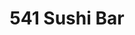 ---
layout: place
title: "541 Sushi Bar"
permalink: /oregon/eugene/541-sushi-bar.html
stateAbbr: OR
stateName: Oregon
cityName: Eugene
place_id: ChIJzZOR-hQewVQRs2ZMzcKq6R0
photos:
  - name: >-
      places/ChIJzZOR-hQewVQRs2ZMzcKq6R0/photos/AeeoHcIvlTC-6XDOp43enJ54LeI_g-9XjMR6E8bfscamN8Y3l_nHaBEFaaLtN7pm4hlcLp25voW8_Y84Zqe7hKhccIASX_bPgT-BxJOc-NndWVIxEX78y9WTXAlgxCbDRPZTtI98cKFutqAc3_Ym1qknraTZM8pJtiISZXzaqn59ZREUQ0ugyfN_Id-CY06W7Ieb_SET-BMtCtJQE6IufquDjs-SI3u4QWeHdW3B66b01oUHkpXZeBidsE6cxozOMvc9A7cGVo_LEEZiEaoXheRwTwdrFznPESxGvwlTdc7PE0z_2fllIloBJd61xil00MA-83_0wRR_JMxre-wU_96nB5dfbSQybty5x1a29ghm_zjhJWC2_euXP4wXq19cu9-6AO4a8DvsihOiHR2KgFu9kyYeo6v9mXDc6NG7pQyVBA6phdw
    widthPx: 3024
    heightPx: 4032
    authorAttributions:
      - displayName: Anthony Fiore
        uri: https://maps.google.com/maps/contrib/113969746993092643841
        photoUri: >-
          https://lh3.googleusercontent.com/a-/ALV-UjV7U6VibZY57t1JmNg2pBG_Zq_vQ1tCxacAGO7aKvyCCm3KkpSm=s100-p-k-no-mo
    flagContentUri: >-
      https://www.google.com/local/imagery/report/?cb_client=maps_api_places.places_api&image_key=!1e10!2sCIHM0ogKEICAgIDh-OqbmAE&hl=en-US
    googleMapsUri: >-
      https://www.google.com/maps/place//data=!3m4!1e2!3m2!1sCIHM0ogKEICAgIDh-OqbmAE!2e10!4m2!3m1!1s0x54c11e14fa9193cd:0x1de9aac2cd4c66b3
  - name: >-
      places/ChIJzZOR-hQewVQRs2ZMzcKq6R0/photos/AeeoHcJIYIVtqYnNHsnEjrS6xZSJa0UAvquuymW9Vk_iFrB9rE-zivY2l3HZqQ43mb-8tb42TfwPxCAp68QC1Ak-6ilsSsiw2-pJ5_J9W4i1dk6akYP1sj3QQTQDBv7GWs9UWm6quP2TIVpwLdVGQUocVPtIadEbY6tTKSJDKEkpxJkg6sMhm0v5TH8Z2rwlhip6B2jPyv5AJo4d4em_xtZz2uxrs7gNnuIjCLlAcwlumVdQCdY0C5iGzhv4J3OjZCpqksVP6ZpYFTiPgh3rl2tQOOqGKD4U18kfhbgB_rcmEp2fteqgFhvLD3x1ZZqxC_by4VmMQMB4QQjctdlBc87ge_OezfIeLG-tfk6FB4yZ9PEQveA7nmHo2Snx8WWn3F2XLFGqGPFkgCrynmKGWGMKrz_sit_0h4-c4k8_QOtu7KlesEc
    widthPx: 4032
    heightPx: 3024
    authorAttributions:
      - displayName: Come Visit Oregon
        uri: https://maps.google.com/maps/contrib/102388707914335389220
        photoUri: >-
          https://lh3.googleusercontent.com/a-/ALV-UjU5D9QA1dVqiZOiWoLLiAmKC5CymIajgFLIImz-_ZwjRRdtNLk=s100-p-k-no-mo
    flagContentUri: >-
      https://www.google.com/local/imagery/report/?cb_client=maps_api_places.places_api&image_key=!1e10!2sCIHM0ogKEICAgIDJmtXcvwE&hl=en-US
    googleMapsUri: >-
      https://www.google.com/maps/place//data=!3m4!1e2!3m2!1sCIHM0ogKEICAgIDJmtXcvwE!2e10!4m2!3m1!1s0x54c11e14fa9193cd:0x1de9aac2cd4c66b3
  - name: >-
      places/ChIJzZOR-hQewVQRs2ZMzcKq6R0/photos/AeeoHcIrkY8cIwJPZ7KVvfOkm3M9QiXvBHVVHDhwh-QFoAVEUpZ1bE0lCLvnPEs0d7UxxMhYILOgFJutvK9VVaICPLpTUdmZggRhpFa5RlUHwkP4ejvtM1kLEQoltsc_XxhBh5iAKcSQpy3WTNfTC3hghxwfD-fGshqcCvtO30ARzl-vGKXEapiWEtdikX7MAsVuuZmtd00qdr6y1YXLCDQuR89Dgifk8GddO_leQUUXSnW5uaF1pwrlac0utMO88KPh7NH4-NMgTP_9IElNEnzeVNUB3_PzXJZAkSYjtcrzBoxYkcnHWmzYZQYJnYBnpbukjKLToy5iDwwrYtLLo7zGiGsMEBp5BRJKOyqI5p07nEgGOYAaxOR53jahZsqr0it8u8l7kdY8UxFUypQ1Z_fDXFw24YS9b8sz2UaObyVtSm2smg
    widthPx: 2252
    heightPx: 4000
    authorAttributions:
      - displayName: A. Hiram
        uri: https://maps.google.com/maps/contrib/102208224705818451195
        photoUri: >-
          https://lh3.googleusercontent.com/a/ACg8ocJI0KmWtf-EqOTetBmp3aVEXZy5g8zqMYhwDsPhpO7IW2JLuk4=s100-p-k-no-mo
    flagContentUri: >-
      https://www.google.com/local/imagery/report/?cb_client=maps_api_places.places_api&image_key=!1e10!2sCIHM0ogKEICAgIDr9YnsEg&hl=en-US
    googleMapsUri: >-
      https://www.google.com/maps/place//data=!3m4!1e2!3m2!1sCIHM0ogKEICAgIDr9YnsEg!2e10!4m2!3m1!1s0x54c11e14fa9193cd:0x1de9aac2cd4c66b3
  - name: >-
      places/ChIJzZOR-hQewVQRs2ZMzcKq6R0/photos/AeeoHcKjAhEMJWjtPMC-oRd6QLU39wCiQE2a5Vly9ChgT7Zbhk_aDbBjUksNQkd1Egp91AJZOEK721qgYnwO0F5MYLPjV4ufCV7tZJp84i9UjUnb2Vbu1fsB5XuV1imShMtHR9g0bPIRSR6NOCnUkQ29-rLTF5dWdtG6rrYit2OzkU5_XVbmqMrB7KiHlujlYOLrwcwLrGDagkd3jr9cN3GIkfjUxcjhyZKCQaf9oRhdPOANMqg41zk9NlG65X5EKvA4P5Cc5GRbBitElKrINIqolbIB0i-Aup_EFJ0jO8DEjkiwIrqWia-IkAE-L5Asft92PeHkbWfHfk0NLOCKWYqW-NnElefAVls6cSNFfWoVDZs0_OQEMSwnkRs-Jh4YmIcSLsUg2FpXAM86bUUTwxCCWz_w6pc6-GC-9paWxMGiVaTFIQ
    widthPx: 3024
    heightPx: 4032
    authorAttributions:
      - displayName: Amy SRIPAN
        uri: https://maps.google.com/maps/contrib/113428527518115430922
        photoUri: >-
          https://lh3.googleusercontent.com/a-/ALV-UjVTaS3XD_ykdOox7CTw-i1q81qetT_Cd4evK4Kkh9yIOxTqiyHh=s100-p-k-no-mo
    flagContentUri: >-
      https://www.google.com/local/imagery/report/?cb_client=maps_api_places.places_api&image_key=!1e10!2sCIHM0ogKEICAgIDuxJX6Zw&hl=en-US
    googleMapsUri: >-
      https://www.google.com/maps/place//data=!3m4!1e2!3m2!1sCIHM0ogKEICAgIDuxJX6Zw!2e10!4m2!3m1!1s0x54c11e14fa9193cd:0x1de9aac2cd4c66b3
  - name: >-
      places/ChIJzZOR-hQewVQRs2ZMzcKq6R0/photos/AeeoHcLxuG8GuAxgkTucpZwhDr9H7oyxW7RbprgCfwoB0vatwUNaqFc3seS10QRVZB6WrnznountPzWWsyu4_-ZOLDuKolS5eNQK-8eKlYv9wJCKJ4Y5VqTxCuUpaFwwrafPCwlRa1912UgJbE5aX3AgGDJQXOZqoOdsl0t361Zk30FkwnrW1WVGJ7OjI196zAL4rM5_KGfXpy1pmlfYwuL2isOD7ia0QRts8CdGze7WQ5QZNlBN6gl99vWw82jF8jCyiMNXk8Rz9gWVeAMJOfmgnKBf2C-TYeitrjs0jIk3qx13oZX2R9N6Fzk00c3vavKy11qLcmZQ64FqRe5q50U3EsAThySnxMwf531wBitHl5TjvUXMeTDw9uEr7tekJ43m_EI_nPEWN-f2_JQtMPrDEO6XeQzJwRnxNjgA7jTJ4hywmQ
    widthPx: 4032
    heightPx: 3024
    authorAttributions:
      - displayName: nikkistruth
        uri: https://maps.google.com/maps/contrib/102621133965045613932
        photoUri: >-
          https://lh3.googleusercontent.com/a-/ALV-UjWVg0kNqHjHcZ3t2kagN3Cvp8Hh7TQ_tt1o70WNSfXP4657iWOu=s100-p-k-no-mo
    flagContentUri: >-
      https://www.google.com/local/imagery/report/?cb_client=maps_api_places.places_api&image_key=!1e10!2sCIHM0ogKEICAgICB0KnmTA&hl=en-US
    googleMapsUri: >-
      https://www.google.com/maps/place//data=!3m4!1e2!3m2!1sCIHM0ogKEICAgICB0KnmTA!2e10!4m2!3m1!1s0x54c11e14fa9193cd:0x1de9aac2cd4c66b3
  - name: >-
      places/ChIJzZOR-hQewVQRs2ZMzcKq6R0/photos/AeeoHcI3Xb3W3Vv5zOdZS3MjjqIiCoIo8b_wMXKZ1oyodWFDcuS_8jPHq_4G4Pg_LH4lasNXZzn3X0vHbG-axVfY3f8FYUQFUkC7XqUQl1nMTsvVb61fVKv2dJqvCAnkj2Q218dIWtH71eUQTPGsyiXNc5P9_-2ZVfiCMKYViwUdU347ufDVRm5PMQcYxSif8ulx5DnS5SYPnhOLoYA-7hmNSHunoBL569O6Xwd9K0iRunTZHwLW2UY_CySSdXAO9hivMsFhsgmnJaSsC8Mm3tJ09Cpo8oImmviy6P6qXNtg_EuzR2xUOORPJk-8fonvOV7wYS-WqizoH_uj-FWwOLZoaCLwHPy-mTr-2ZIU6t4OeeHupq-fHWIclxYyEaWw2jBxYJ7rn8rdIJPfVUmF1DinIGBVyRrsFv_TrTsUL09cZ1K92A
    widthPx: 3000
    heightPx: 4000
    authorAttributions:
      - displayName: FAJIR
        uri: https://maps.google.com/maps/contrib/115425476981440025753
        photoUri: >-
          https://lh3.googleusercontent.com/a-/ALV-UjWoaflS3LHVQgtLFNJ3a-EbMNcH76ZHlR0A16v6rz8jE5932iO8XA=s100-p-k-no-mo
    flagContentUri: >-
      https://www.google.com/local/imagery/report/?cb_client=maps_api_places.places_api&image_key=!1e10!2sCIHM0ogKEICAgIDTw-ibKA&hl=en-US
    googleMapsUri: >-
      https://www.google.com/maps/place//data=!3m4!1e2!3m2!1sCIHM0ogKEICAgIDTw-ibKA!2e10!4m2!3m1!1s0x54c11e14fa9193cd:0x1de9aac2cd4c66b3
  - name: >-
      places/ChIJzZOR-hQewVQRs2ZMzcKq6R0/photos/AeeoHcIG_MuV3xcsSB1KdYfbBfIlhsdXn_lJr_1WNtiLOAEpatxKnzs7XXAbg_QAVGyRM5xg_cmACFYZPTDFtmvka2jOIOiNFi5dHni7KCsSsq3LSy648E-6CFnc03ZkhbjvgWrDyMgLBuN4qoT5-lsVmSd5MeDbHmgwxvpYZcnLxy7VPh8v0OCRif24qajM75JN9AFlbL_JnobTUwHeCWx3617UFk9ip-Yu_1zrcokOZWxaloI3mX2F9Obs9uDlfUZiNmBpZYaisJCO_lSsaQf_kaEsXiiVGQSQxoievb4LSQny8h0Rh1decY3GV1jAcaN4-ylUrdxHU_F7Ic8S7bRH_CSC3taL83JtGdjhtBzARKyRt8FStKC1y0kaxB0mPBEe1uLE57GRtDSIoBQTtl-UXSp0DMW8PiosbecAlZ0p5Yc
    widthPx: 2252
    heightPx: 4000
    authorAttributions:
      - displayName: A. Hiram
        uri: https://maps.google.com/maps/contrib/102208224705818451195
        photoUri: >-
          https://lh3.googleusercontent.com/a/ACg8ocJI0KmWtf-EqOTetBmp3aVEXZy5g8zqMYhwDsPhpO7IW2JLuk4=s100-p-k-no-mo
    flagContentUri: >-
      https://www.google.com/local/imagery/report/?cb_client=maps_api_places.places_api&image_key=!1e10!2sCIHM0ogKEICAgIDr9Ynscg&hl=en-US
    googleMapsUri: >-
      https://www.google.com/maps/place//data=!3m4!1e2!3m2!1sCIHM0ogKEICAgIDr9Ynscg!2e10!4m2!3m1!1s0x54c11e14fa9193cd:0x1de9aac2cd4c66b3
  - name: >-
      places/ChIJzZOR-hQewVQRs2ZMzcKq6R0/photos/AeeoHcJohQhnPBtpBNxHvdgSyN1OwbyWIwomGXLGV_Y7htwuQpwCqlWd59L4FQQ8URWyStkyWXDPImmxNzjCiwewYpqVs7JzcLXxndhz07aPfik8zeXFF8gsu_B9A9dqYv6ETaKxlMlLohBPnVvFSG7WehoyXRgk-Gm_cS2wlm1yD6KFmkcQYI3B3HLGcVqo5oZpG77kxbk9I7_oFKnepYRGelYljBHB21SPKTPODA8XtPoDWkKxy5KzVKuMcxH-Hf_1MFyd0ZjFjyyWMZS54wpPi9t-pBOita1uzY_mdv92tTpTYC2of3n9ICfUJyygDmTM2xULnsBBlmlWHhx_c712J96AFNCu-f0gUs5FoFVUQnBmEh2uH9IGY88ziZvH3Z-FKfJ3gNfH3yrEJKUd-ZsrFLPGdZOBe40bMkRDB5E_Ekj7vA
    widthPx: 3000
    heightPx: 4000
    authorAttributions:
      - displayName: A. Hiram
        uri: https://maps.google.com/maps/contrib/102208224705818451195
        photoUri: >-
          https://lh3.googleusercontent.com/a/ACg8ocJI0KmWtf-EqOTetBmp3aVEXZy5g8zqMYhwDsPhpO7IW2JLuk4=s100-p-k-no-mo
    flagContentUri: >-
      https://www.google.com/local/imagery/report/?cb_client=maps_api_places.places_api&image_key=!1e10!2sCIHM0ogKEICAgID9sZjbEA&hl=en-US
    googleMapsUri: >-
      https://www.google.com/maps/place//data=!3m4!1e2!3m2!1sCIHM0ogKEICAgID9sZjbEA!2e10!4m2!3m1!1s0x54c11e14fa9193cd:0x1de9aac2cd4c66b3
  - name: >-
      places/ChIJzZOR-hQewVQRs2ZMzcKq6R0/photos/AeeoHcIzX_lIzniKfA0s6cRG0LMyy_2RsLHcSQASJ-CoXAnM9sTmuzgwZs7RvWfibHq8DWfTvFUAAvEo-eQ-pr7-WS-q-0RE3D7QO0pse97sig0gMZeIv9_7J_qBEWhblDeYNc1IAVyTznZnUOOZVD451_yBH5KFFRpeczmxvCTvYIqC_t6SqMtjUyPqhF-CE9-LiWOtxhLAm1AbmjVCLpgLocR7rgmKNcmC3-mIefEv_boUAPOFAssQVIepGd8PeYFkf7Ttm_0BM1kQAUIXzMyBrMLcHMscx76bK2u68mKERPTUwLe_EHSSSiOTILebKl0WkP1jJWSzIDf2yZDVcLp2YDCTraPjS4093MxzhYtwqWgRQNcIdewuPMv6i06FlHgOavsDKl7KKBrGOSecA8K3G9j0HOmoAABB16QMhY5pu35g1w0p
    widthPx: 4800
    heightPx: 2700
    authorAttributions:
      - displayName: Karin Tierney
        uri: https://maps.google.com/maps/contrib/117208000484574897762
        photoUri: >-
          https://lh3.googleusercontent.com/a/ACg8ocJVJh3-tDsjABZAR3P1ABLXYfkMq9VevhA_ek46DWO-1rNpwQ=s100-p-k-no-mo
    flagContentUri: >-
      https://www.google.com/local/imagery/report/?cb_client=maps_api_places.places_api&image_key=!1e10!2sCIHM0ogKEICAgIDngKWgygE&hl=en-US
    googleMapsUri: >-
      https://www.google.com/maps/place//data=!3m4!1e2!3m2!1sCIHM0ogKEICAgIDngKWgygE!2e10!4m2!3m1!1s0x54c11e14fa9193cd:0x1de9aac2cd4c66b3
  - name: >-
      places/ChIJzZOR-hQewVQRs2ZMzcKq6R0/photos/AeeoHcJ8yG_7EsxN95OM2EBEKmHrvG4LdiflAkS2YO_sqi7FHybHdU85vcXSDa8R7t6z2vudFZUKzr-nyDknya6K-9Wn4fmRHMELY-RxFtNlPBdHVUqAyNlL-vBX7LGF6QPz3ag3XAPMvOIiqeuPzSjtSoirws-T6udeH_OCqJZy0BQdq3EkQz9h_HL83ai6Q6R-LbZAqKKaK0DGSd5OQMNUpBRotOSOCPG6xcCel0lQ-i2gyANUrJTzqUNk_x1l-JoOKQDvVDugX1__GCyS7q-brEXdjydErfDa48bfJl1JbuDlj3umRrreozGAWWjAmn1DqJcZVkU_bihiLNhxuCm5esP_KLxU5Kov0REuHP9GtjvESW6sFluoartHKAWUF8k8LAUCYkuNuf9-0_2D6wIyK0A10cYUYDdxh8RcYEJzIhB1XWzj
    widthPx: 3024
    heightPx: 4032
    authorAttributions:
      - displayName: Sara Connors
        uri: https://maps.google.com/maps/contrib/112762317861039527114
        photoUri: >-
          https://lh3.googleusercontent.com/a-/ALV-UjUKx0EL5v9Vy5uBxqCQ7Ui0ONh0nNOC0keNRsBylaGQEmxBVciK=s100-p-k-no-mo
    flagContentUri: >-
      https://www.google.com/local/imagery/report/?cb_client=maps_api_places.places_api&image_key=!1e10!2sCIHM0ogKEICAgICc0YaylgE&hl=en-US
    googleMapsUri: >-
      https://www.google.com/maps/place//data=!3m4!1e2!3m2!1sCIHM0ogKEICAgICc0YaylgE!2e10!4m2!3m1!1s0x54c11e14fa9193cd:0x1de9aac2cd4c66b3
address: 898 Pearl St, Eugene, OR 97401, USA
street: 898 Pearl St
city: Eugene
state: OR
zip: '97401'
country: USA
neighborhood: Downtown
latitude: '44.050055'
longitude: '-123.089932'
accessibility_options:
  wheelchairAccessibleParking: true
  wheelchairAccessibleEntrance: true
  wheelchairAccessibleRestroom: true
  wheelchairAccessibleSeating: true
business_status: OPERATIONAL
name: 541 Sushi Bar
google_maps_links:
  directionsUri: >-
    https://www.google.com/maps/dir//''/data=!4m7!4m6!1m1!4e2!1m2!1m1!1s0x54c11e14fa9193cd:0x1de9aac2cd4c66b3!3e0
  placeUri: https://maps.google.com/?cid=2155441650318206643
  writeAReviewUri: >-
    https://www.google.com/maps/place//data=!4m3!3m2!1s0x54c11e14fa9193cd:0x1de9aac2cd4c66b3!12e1
  reviewsUri: >-
    https://www.google.com/maps/place//data=!4m4!3m3!1s0x54c11e14fa9193cd:0x1de9aac2cd4c66b3!9m1!1b1
  photosUri: >-
    https://www.google.com/maps/place//data=!4m3!3m2!1s0x54c11e14fa9193cd:0x1de9aac2cd4c66b3!10e5
primary_type: Sushi Restaurant
opening_hours:
  regular: null
  current: null
secondary_opening_hours:
  regular:
    weekdayDescriptions: null
    type: null
  current:
    weekdayDescriptions: null
    type: null
phone: (541) 654-8171
price_level: PRICE_LEVEL_INEXPENSIVE
price_range: $10 &ndash; $20
rating: '4.2'
rating_count: 997
website: null
description: null
reviews: null
parking_options: null
payment_options: null
allow_dogs: null
curbside_pickup: null
delivery: null
dine_in: null
good_for_children: null
good_for_groups: null
good_for_sports: null
live_music: null
menu_for_children: null
outdoor_seating: null
reservable: null
restroom: null
serves_beer: null
serves_breakfast: null
serves_brunch: null
serves_cocktails: null
serves_coffee: null
serves_dinner: null
serves_dessert: null
serves_lunch: null
serves_vegetarian_food: null
serves_wine: null
takeout: null

---